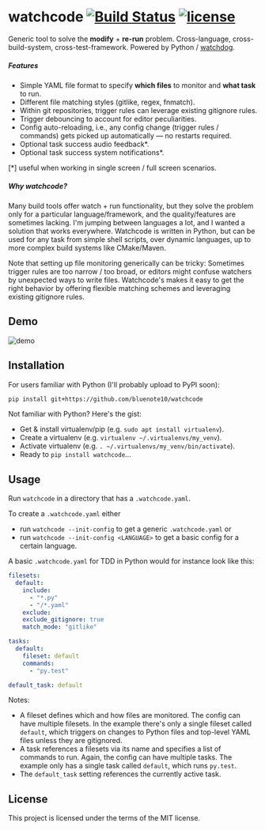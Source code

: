 # watchcode [![Build Status](https://travis-ci.org/bluenote10/watchcode.svg?branch=master)](https://travis-ci.org/bluenote10/watchcode) [![license](https://img.shields.io/github/license/mashape/apistatus.svg)](LICENSE)

Generic tool to solve the **modify** + **re-run** problem. 
Cross-language, cross-build-system, cross-test-framework. 
Powered by Python / [watchdog](https://github.com/gorakhargosh/watchdog).

##### Features

- Simple YAML file format to specify **which files** to monitor and **what task** to run.
- Different file matching styles (gitlike, regex, fnmatch).
- Within git repositories, trigger rules can leverage existing gitignore rules.
- Trigger debouncing to account for editor peculiarities.
- Config auto-reloading, i.e., any config change (trigger rules / commands) gets picked up automatically — no restarts required.
- Optional task success audio feedback*.
- Optional task success system notifications*.

[*] useful when working in single screen / full screen scenarios.

##### Why watchcode?

Many build tools offer watch + run functionality, 
but they solve the problem only for a particular language/framework, 
and the quality/features are sometimes lacking.
I'm jumping between languages a lot, and I wanted a solution that works everywhere.
Watchcode is written in Python, but can be used for any task from simple shell scripts, over dynamic languages, up to more complex build systems like CMake/Maven.

Note that setting up file monitoring generically can be tricky: 
Sometimes trigger rules are too narrow / too broad, or editors might confuse watchers by unexpected ways to write files.
Watchcode's makes it easy to get the right behavior by offering flexible matching schemes and leveraging existing gitignore rules.


## Demo

![demo](/../examples/examples/python.gif)


## Installation

For users familiar with Python (I'll probably upload to PyPI soon):

```sh
pip install git+https://github.com/bluenote10/watchcode
```

Not familiar with Python? Here's the gist:

- Get & install virtualenv/pip (e.g. `sudo apt install virtualenv`).
- Create a virtualenv (e.g. `virtualenv ~/.virtualenvs/my_venv`).
- Activate virtualenv (e.g. `. ~/.virtualenvs/my_venv/bin/activate`).
- Ready to `pip install watchcode`...


## Usage

Run `watchcode` in a directory that has a `.watchcode.yaml`.

To create a `.watchcode.yaml` either
- run `watchcode --init-config` to get a generic `.watchcode.yaml` or
- run `watchcode --init-config <LANGUAGE>` to get a basic config for a certain language.

A basic `.watchcode.yaml` for TDD in Python would for instance look like this:

```yaml
filesets:
  default:
    include:
      - "*.py"
      - "/*.yaml"
    exclude:
    exclude_gitignore: true
    match_mode: "gitlike"

tasks:
  default:
    fileset: default
    commands:
      - "py.test"

default_task: default
```

Notes:
- A fileset defines which and how files are monitored. 
  The config can have multiple filesets. 
  In the example there's only a single fileset called `default`, 
  which triggers on changes to Python files and top-level YAML files unless they are gitignored.
- A task references a filesets via its name and specifies a list of commands to run.
  Again, the config can have multiple tasks. 
  The example only has a single task called `default`, which runs `py.test`.
- The `default_task` setting references the currently active task.


## License

This project is licensed under the terms of the MIT license.
